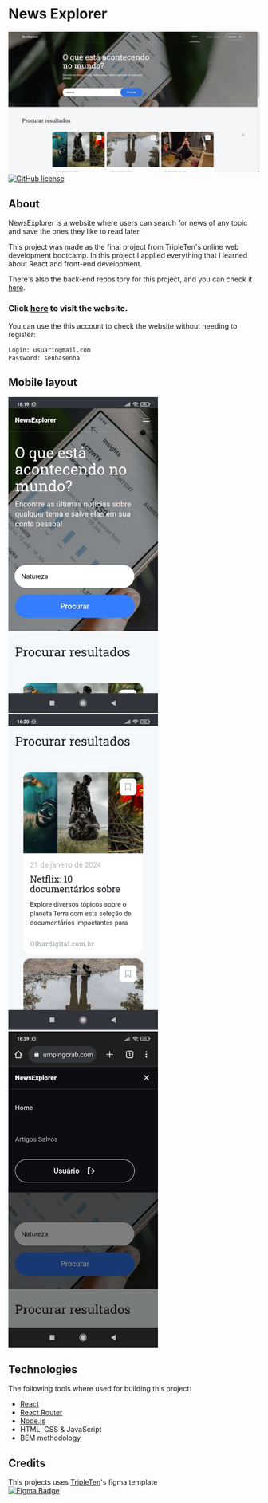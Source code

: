 # News Explorer
![Front page image](./assets/img/frontpage.png)
[![GitHub license](https://img.shields.io/github/license/Naereen/StrapDown.js.svg)](https://github.com/anynoise00/news-explorer-frontend/blob/main/LICENSE)  

## About
NewsExplorer is a website where users can search for news of any topic and save the ones they like to read later.  

This project was made as the final project from TripleTen's online web development bootcamp.
In this project I applied everything that I learned about React and front-end development.

There's also the back-end repository for this project, and you can check it [here](https://github.com/anynoise00/news-explorer-backend).

### Click [here](https://newsexplorer.jumpingcrab.com/) to visit the website.

You can use the this account to check the website without needing to register:
```
Login: usuario@mail.com
Password: senhasenha
```

## Mobile layout
<img src="./assets/img/mobile-1.jpg" width="300" alt="Mobile image 1"> <img src="./assets/img/mobile-2.jpg" width="300" alt="Mobile image 2"> <img src="./assets/img/mobile-3.jpg" width="300" alt="Mobile image 3">

## Technologies
The following tools where used for building this project:
- [React](https://reactjs.org/)
- [React Router](https://reactrouter.com/en/main)
- [Node.js](https://nodejs.org/en/)
- HTML, CSS & JavaScript
- BEM methodology

## Credits
This projects uses [TripleTen](https://tripleten.com/)'s figma template  
[![Figma Badge](https://img.shields.io/badge/Figma-F24E1E?style=for-the-badge&logo=figma&logoColor=white)](https://www.figma.com/file/pjv6Im0hLJ0Rny2zSYZXQ3/Seu-projeto-final-pt?type=design&node-id=0-1&mode=design&t=PEhFyr7EpFBRQt42-0)
